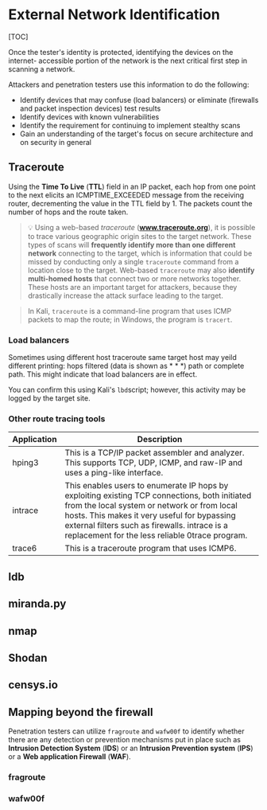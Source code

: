 # External Network Identification

[TOC]



Once the tester's identity is protected, identifying the devices on the internet- accessible portion of the network is the next critical first step in scanning a network.

Attackers and penetration testers use this information to do the following:
- Identify devices that may confuse (load balancers) or eliminate (firewalls and packet inspection devices) test results
- Identify devices with known vulnerabilities
- Identify the requirement for continuing to implement stealthy scans
- Gain an understanding of the target's focus on secure architecture and on security in general



## Traceroute
Using the **Time To Live** (**TTL**) field in an IP packet, each hop from one point to the next elicits an ICMPTIME_EXCEEDED message from the receiving router, decrementing the value in the TTL field by 1. The packets count the number of hops and the route taken.

> 💡
> Using a web-based *traceroute* (**www.traceroute.org**), it is possible to trace various geographic origin sites to the target network. These types of scans will **frequently identify more than one different network** connecting to the target, which is information that could be missed by conducting only a single `traceroute` command from a location close to the target. Web-based `traceroute` may also **identify multi-homed hosts** that connect two or more networks together. These hosts are an important target for attackers, because they drastically increase the attack surface leading to the target.

> In Kali, `traceroute` is a command-line program that uses ICMP packets to map the route; in Windows, the program is `tracert`.


### Load balancers
Sometimes using different host traceroute same target host may yeild different printing:  hops filtered (data is shown as * * *) path or complete path. This might indicate that load balancers are in effect.

You can confirm this using Kali's `lbd`script; however, this activity may be logged by the target site.


### Other route tracing tools
| Application | Description                                                  |
| ----------- | ------------------------------------------------------------ |
| hping3      | This is a TCP/IP packet assembler and analyzer. This supports TCP, UDP, ICMP, and raw-IP and uses a ping-like interface. |
| intrace     | This enables users to enumerate IP hops by exploiting existing TCP connections, both initiated from the local system or network or from local hosts. This makes it very useful for bypassing external filters such as firewalls. intrace is a replacement for the less reliable 0trace program. |
| trace6      | This is a traceroute program that uses ICMP6.                |

## ldb



## miranda.py



## nmap



## Shodan



## censys.io



## Mapping beyond the firewall
Penetration testers can utilize `fragroute` and `wafw00f` to identify whether there are any detection or prevention mechanisms put in place such as **Intrusion Detection System** (**IDS**) or an **Intrusion Prevention system** (**IPS**) or a **Web application Firewall** (**WAF**).



### fragroute



### wafw00f

